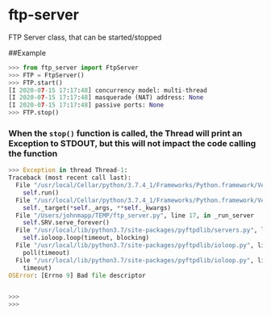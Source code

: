 # ftp-server
FTP Server class, that can be started/stopped


##Example


```python
>>> from ftp_server import FtpServer
>>> FTP = FtpServer()
>>> FTP.start()
[I 2020-07-15 17:17:48] concurrency model: multi-thread
[I 2020-07-15 17:17:48] masquerade (NAT) address: None
[I 2020-07-15 17:17:48] passive ports: None
>>> FTP.stop()
```


### When the ```stop()``` function is called, the Thread will print an Exception to STDOUT, but this will not impact the code calling the function
```Python
>>> Exception in thread Thread-1:
Traceback (most recent call last):
  File "/usr/local/Cellar/python/3.7.4_1/Frameworks/Python.framework/Versions/3.7/lib/python3.7/threading.py", line 926, in _bootstrap_inner
    self.run()
  File "/usr/local/Cellar/python/3.7.4_1/Frameworks/Python.framework/Versions/3.7/lib/python3.7/threading.py", line 870, in run
    self._target(*self._args, **self._kwargs)
  File "/Users/johnmapp/TEMP/ftp_server.py", line 17, in _run_server
    self.SRV.serve_forever()
  File "/usr/local/lib/python3.7/site-packages/pyftpdlib/servers.py", line 478, in serve_forever
    self.ioloop.loop(timeout, blocking)
  File "/usr/local/lib/python3.7/site-packages/pyftpdlib/ioloop.py", line 343, in loop
    poll(timeout)
  File "/usr/local/lib/python3.7/site-packages/pyftpdlib/ioloop.py", line 709, in poll
    timeout)
OSError: [Errno 9] Bad file descriptor


>>> 
>>> 
```
